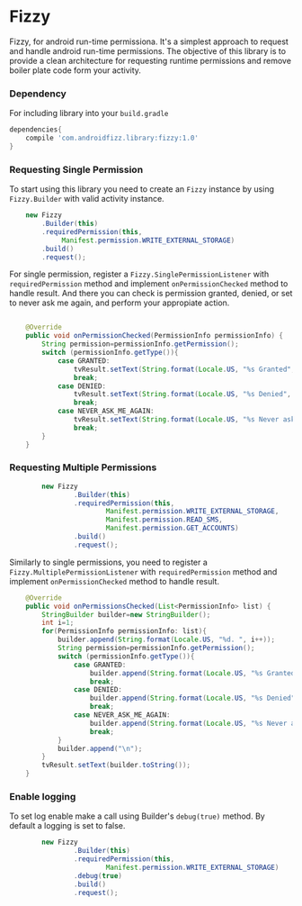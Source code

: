# Fizzy
Fizzy, for android run-time permissiona. It's a simplest approach to request and handle android run-time permissions. The objective of this library is to provide a clean architecture for requesting runtime permissions and remove boiler plate code form your activity. 

### Dependency

For including library into your ``build.gradle``

```groovy
dependencies{
    compile 'com.androidfizz.library:fizzy:1.0'
}
```

### Requesting Single Permission

To start using this library you need to create an ``Fizzy`` instance by using ``Fizzy.Builder`` with valid activity instance.

```java
    new Fizzy
        .Builder(this)
        .requiredPermission(this,
             Manifest.permission.WRITE_EXTERNAL_STORAGE)
        .build()
        .request();
```

For single permission, register a ``Fizzy.SinglePermissionListener`` with ``requiredPermission`` method and implement ``onPermissionChecked`` method to handle result. And there you can check is permission granted, denied, or set to never ask me again, and perform your appropiate action.

```java

    @Override
    public void onPermissionChecked(PermissionInfo permissionInfo) {
        String permission=permissionInfo.getPermission();
        switch (permissionInfo.getType()){
            case GRANTED:
                tvResult.setText(String.format(Locale.US, "%s Granted", permission));
                break;
            case DENIED:
                tvResult.setText(String.format(Locale.US, "%s Denied", permission));
                break;
            case NEVER_ASK_ME_AGAIN:
                tvResult.setText(String.format(Locale.US, "%s Never ask me again", permission));
                break;
        }
    }

```

### Requesting Multiple Permissions

```java
        new Fizzy
                .Builder(this)
                .requiredPermission(this,
                        Manifest.permission.WRITE_EXTERNAL_STORAGE,
                        Manifest.permission.READ_SMS,
                        Manifest.permission.GET_ACCOUNTS)
                .build()
                .request();
```


Similarly to single permissions, you need to register a ``Fizzy.MultiplePermissionListener`` with ``requiredPermission`` method and implement ``onPermissionChecked`` method to handle result.

```java
    @Override
    public void onPermissionsChecked(List<PermissionInfo> list) {
        StringBuilder builder=new StringBuilder();
        int i=1;
        for(PermissionInfo permissionInfo: list){
            builder.append(String.format(Locale.US, "%d. ", i++));
            String permission=permissionInfo.getPermission();
            switch (permissionInfo.getType()){
                case GRANTED:
                    builder.append(String.format(Locale.US, "%s Granted", permission));
                    break;
                case DENIED:
                    builder.append(String.format(Locale.US, "%s Denied", permission));
                    break;
                case NEVER_ASK_ME_AGAIN:
                    builder.append(String.format(Locale.US, "%s Never ask me again", permission));
                    break;
            }
            builder.append("\n");
        }
        tvResult.setText(builder.toString());
    }
```

### Enable logging

To set log enable make a call using Builder's ``debug(true)`` method. By default a logging is set to false.

```java
        new Fizzy
                .Builder(this)
                .requiredPermission(this,
                        Manifest.permission.WRITE_EXTERNAL_STORAGE)
                .debug(true)
                .build()
                .request();
```


